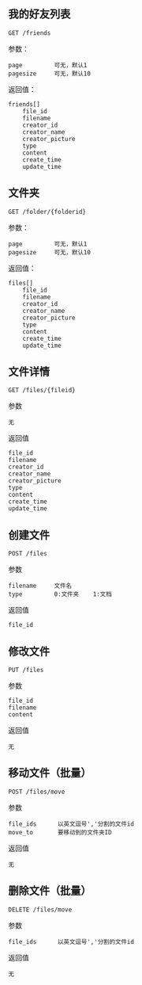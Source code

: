 ## 我的好友列表
	
	GET /friends
	
参数：

	page         可无，默认1
	pagesize     可无，默认10
	
返回值：

	friends[]
        file_id
        filename
        creator_id
        creator_name
        creator_picture
        type
        content
        create_time
        update_time
	
## 文件夹

	GET /folder/{folderid}
	
参数：

	page         可无，默认1
	pagesize     可无，默认10
	
返回值：

    files[]
        file_id
        filename
        creator_id
        creator_name
        creator_picture
        type
        content
        create_time
        update_time
	
## 文件详情

    GET /files/{fileid}

参数

    无
    
返回值

    file_id
    filename
    creator_id
    creator_name
    creator_picture
    type
    content
    create_time
    update_time
    
## 创建文件

    POST /files
    
参数

    filename     文件名
    type         0:文件夹    1:文档
    
返回值
    
    file_id

## 修改文件

    PUT /files
    
参数

    file_id
    filename
    content
    
返回值
    
    无

## 移动文件（批量）

    POST /files/move
    
参数

    file_ids      以英文逗号','分割的文件id
    move_to       要移动到的文件夹ID
    
返回值
    
    无
    
## 删除文件（批量）

    DELETE /files/move
    
参数

    file_ids      以英文逗号','分割的文件id
    
返回值
    
    无
